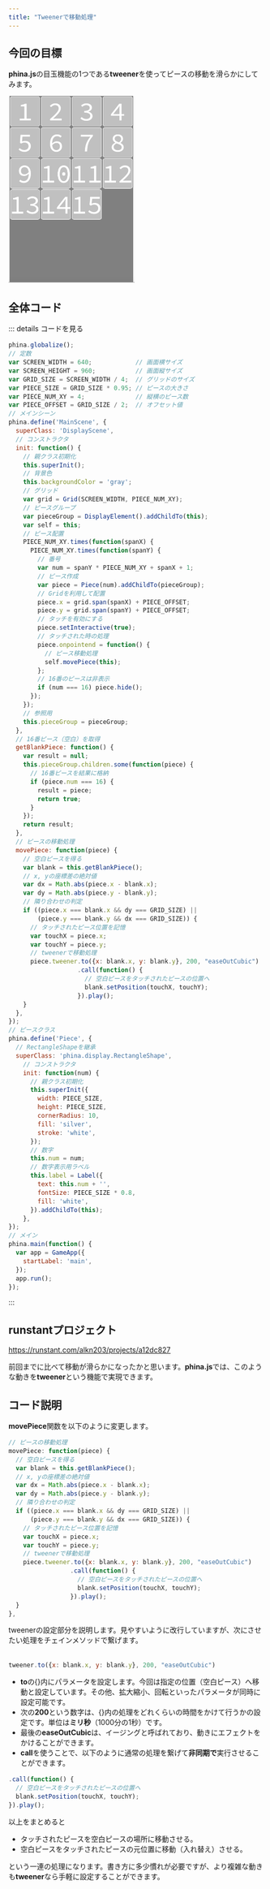 ```yaml
---
title: "Tweenerで移動処理"
---
```


## 今回の目標

**phina.js**の目玉機能の1つである**tweener**を使ってピースの移動を滑らかにしてみます。

![15puzzle-tut-5.gif](/images/15puzzle-tut-5.gif)

## 全体コード

::: details コードを見る

```js
phina.globalize();
// 定数
var SCREEN_WIDTH = 640;            // 画面横サイズ
var SCREEN_HEIGHT = 960;           // 画面縦サイズ
var GRID_SIZE = SCREEN_WIDTH / 4;  // グリッドのサイズ
var PIECE_SIZE = GRID_SIZE * 0.95; // ピースの大きさ
var PIECE_NUM_XY = 4;              // 縦横のピース数
var PIECE_OFFSET = GRID_SIZE / 2;  // オフセット値
// メインシーン
phina.define('MainScene', {
  superClass: 'DisplayScene',
  // コンストラクタ
  init: function() {
    // 親クラス初期化
    this.superInit();
    // 背景色
    this.backgroundColor = 'gray';
    // グリッド
    var grid = Grid(SCREEN_WIDTH, PIECE_NUM_XY);
    // ピースグループ
    var pieceGroup = DisplayElement().addChildTo(this);
    var self = this;
    // ピース配置
    PIECE_NUM_XY.times(function(spanX) {
      PIECE_NUM_XY.times(function(spanY) {
        // 番号
        var num = spanY * PIECE_NUM_XY + spanX + 1;
        // ピース作成
        var piece = Piece(num).addChildTo(pieceGroup);
        // Gridを利用して配置
        piece.x = grid.span(spanX) + PIECE_OFFSET;
        piece.y = grid.span(spanY) + PIECE_OFFSET;
        // タッチを有効にする
        piece.setInteractive(true);
        // タッチされた時の処理
        piece.onpointend = function() {
          // ピース移動処理
          self.movePiece(this);
        };
        // 16番のピースは非表示
        if (num === 16) piece.hide();
      });
    });
    // 参照用
    this.pieceGroup = pieceGroup;
  },
  // 16番ピース（空白）を取得
  getBlankPiece: function() {
    var result = null;
    this.pieceGroup.children.some(function(piece) {
      // 16番ピースを結果に格納
      if (piece.num === 16) {
        result = piece;
        return true;
      }
    });
    return result;
  },
  // ピースの移動処理
  movePiece: function(piece) {
    // 空白ピースを得る
    var blank = this.getBlankPiece();
    // x, yの座標差の絶対値
    var dx = Math.abs(piece.x - blank.x);
    var dy = Math.abs(piece.y - blank.y);
    // 隣り合わせの判定
    if ((piece.x === blank.x && dy === GRID_SIZE) || 
        (piece.y === blank.y && dx === GRID_SIZE)) {
      // タッチされたピース位置を記憶
      var touchX = piece.x;
      var touchY = piece.y;
      // tweenerで移動処理
      piece.tweener.to({x: blank.x, y: blank.y}, 200, "easeOutCubic")
                   .call(function() {
                     // 空白ピースをタッチされたピースの位置へ
                     blank.setPosition(touchX, touchY);
                   }).play();
    }
  },
});
// ピースクラス
phina.define('Piece', {
  // RectangleShapeを継承
  superClass: 'phina.display.RectangleShape',
    // コンストラクタ
    init: function(num) {
      // 親クラス初期化
      this.superInit({
        width: PIECE_SIZE,
        height: PIECE_SIZE,
        cornerRadius: 10,
        fill: 'silver',
        stroke: 'white',
      });
      // 数字
      this.num = num;
      // 数字表示用ラベル
      this.label = Label({
        text: this.num + '',
        fontSize: PIECE_SIZE * 0.8,
        fill: 'white',
      }).addChildTo(this);
    },
});
// メイン
phina.main(function() {
  var app = GameApp({
    startLabel: 'main',
  });
  app.run();
});

```

:::

## runstantプロジェクト

https://runstant.com/alkn203/projects/a12dc827

前回までに比べて移動が滑らかになったかと思います。**phina.js**では、このような動きを**tweener**という機能で実現できます。

## コード説明

**movePiece**関数を以下のように変更します。

```js
// ピースの移動処理
movePiece: function(piece) {
  // 空白ピースを得る
  var blank = this.getBlankPiece();
  // x, yの座標差の絶対値
  var dx = Math.abs(piece.x - blank.x);
  var dy = Math.abs(piece.y - blank.y);
  // 隣り合わせの判定
  if ((piece.x === blank.x && dy === GRID_SIZE) ||
      (piece.y === blank.y && dx === GRID_SIZE)) {
    // タッチされたピース位置を記憶
    var touchX = piece.x;
    var touchY = piece.y;
    // tweenerで移動処理
    piece.tweener.to({x: blank.x, y: blank.y}, 200, "easeOutCubic")
                 .call(function() {
                   // 空白ピースをタッチされたピースの位置へ
                   blank.setPosition(touchX, touchY);
                 }).play();
  }
},
```

tweenerの設定部分を説明します。見やすいように改行していますが、次にさせたい処理をチェインメソッドで繋げます。

```js

tweener.to({x: blank.x, y: blank.y}, 200, "easeOutCubic")

```

* **to**の{}内にパラメータを設定します。今回は指定の位置（空白ピース）へ移動と設定しています。その他、拡大縮小、回転といったパラメータが同時に設定可能です。
* 次の**200**という数字は、{}内の処理をどれくらいの時間をかけて行うかの設定です。単位は**ミリ秒**（1000分の1秒）です。
* 最後の**easeOutCubic**は、イージングと呼ばれており、動きにエフェクトをかけることができます。
* **call**を使うことで、以下のように通常の処理を繋げて**非同期で**実行させることができます。

```js
.call(function() {
  // 空白ピースをタッチされたピースの位置へ
  blank.setPosition(touchX, touchY);
}).play();

```

以上をまとめると

* タッチされたピースを空白ピースの場所に移動させる。
* 空白ピースをタッチされたピースの元位置に移動（入れ替え）させる。

という一連の処理になります。書き方に多少慣れが必要ですが、より複雑な動きも**tweener**なら手軽に設定することができます。
